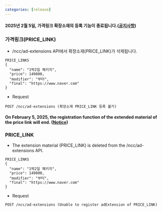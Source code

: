 ```yaml
---
categories: [release]
---
```


#### 2025년 2월 5일, 가격링크 확장소재의 등록 기능이 종료됩니다.([공지사항](https://ads.naver.com/notice/18250?categoryId=147))

### 가격링크(PRICE_LINK)
* /ncc/ad-extensions API에서 확장소재(PRICE_LINK)가 삭제됩니다.
```
PRICE_LINKS
{
  "name": "1박2일 패키지",
  "price": 149000,
  "modifier": "부터",
  "final": "https://www.naver.com"
}
```

- Request
```
POST /ncc/ad-extensions (확장소재 PRICE_LINK 등록 불가)
```

#### On February 5, 2025, the registration function of the extended material of the price link will end. ([Notice](https://ads.naver.com/notice/18250?categoryId=147))

### PRICE_LINK
* The extension material (PRICE_LINK) is deleted from the /ncc/ad-extensions API.
```
PRICE_LINKS
{
  "name": "1박2일 패키지",
  "price": 149000,
  "modifier": "부터",
  "final": "https://www.naver.com"
}
```
- Request
```
POST /ncc/ad-extensions (Unable to register adExtension of PRICE_LINK)
```
